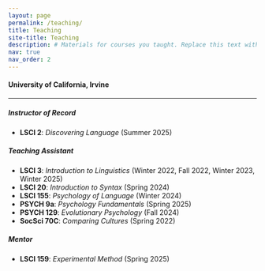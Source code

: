 ```yaml
---
layout: page
permalink: /teaching/
title: Teaching
site-title: Teaching
description: # Materials for courses you taught. Replace this text with your description.
nav: true
nav_order: 2
---
```


#### University of California, Irvine

---

##### Instructor of Record

- **LSCI 2**: *Discovering Language* (Summer 2025)

##### Teaching Assistant

- **LSCI 3**: *Introduction to Linguistics* (Winter 2022, Fall 2022, Winter 2023, Winter 2025)
- **LSCI 20**: *Introduction to Syntax* (Spring 2024)
- **LSCI 155**: *Psychology of Language* (Winter 2024)
- **PSYCH 9a**: *Psychology Fundamentals* (Spring 2025)
- **PSYCH 129**: *Evolutionary Psychology* (Fall 2024)
- **SocSci 70C**: *Comparing Cultures* (Spring 2022)

##### Mentor

- **LSCI 159**: *Experimental Method* (Spring 2025)
